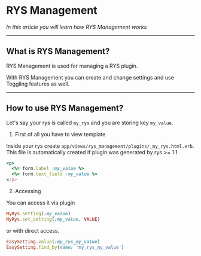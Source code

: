 # RYS Management

*In this article you will learn how RYS Management works*

---

## What is RYS Management?

RYS Management is used for managing a RYS plugin.

With RYS Management you can create and change settings and use Toggling features as well. 

---

## How to use RYS Management? 

Let's say your rys is called `my_rys` and you are storing key  `my_value`. 

1. First of all you have to view template

Inside your rys create `app/views/rys_management/plugins/_my_rys.html.erb`. This file is automatically created if plugin was generated by rys >= 1.1

```ruby
<p>
  <%= form.label :my_value %>
  <%= form.text_field :my_value %>
</p>
```

2. Accessing 

You can access it via plugin
```ruby
MyRys.setting(:my_value)
MyRys.set_setting(:my_value, VALUE)
```
or with direct access.
```ruby
EasySetting.value(:my_rys_my_value)
EasySetting.find_by(name: 'my_rys_my_value')
```



